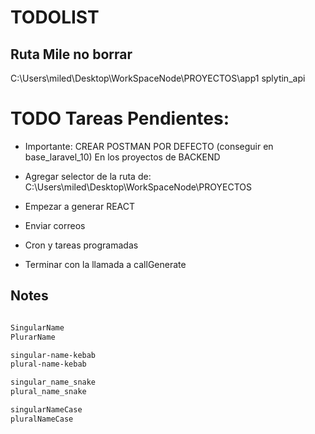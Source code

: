 # TODOLIST

## Ruta Mile no borrar

C:\Users\miled\Desktop\WorkSpaceNode\PROYECTOS\app1
splytin_api


# TODO Tareas Pendientes:

- Importante: CREAR POSTMAN POR DEFECTO (conseguir en base_laravel_10) En los proyectos de BACKEND
- Agregar selector de la ruta de: C:\Users\miled\Desktop\WorkSpaceNode\PROYECTOS
- Empezar a generar REACT

- Enviar correos
- Cron y tareas programadas




- Terminar con la llamada a callGenerate



## Notes

```sh

SingularName 
PlurarName

singular-name-kebab
plural-name-kebab

singular_name_snake
plural_name_snake

singularNameCase
pluralNameCase


```
